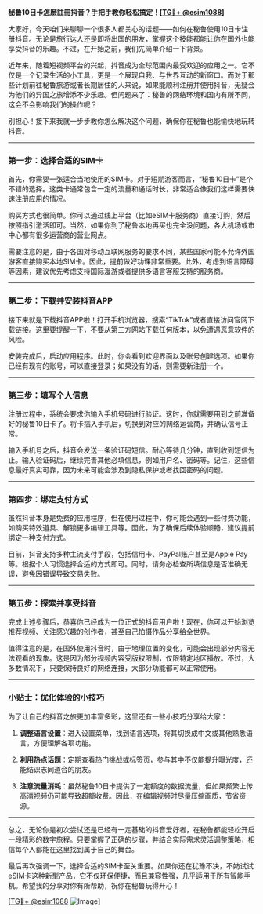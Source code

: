 **秘鲁10日卡怎麽註冊抖音？手把手教你轻松搞定！[[TG💪+ @esim1088](https://t.me/s/esim1088)]**

大家好，今天咱们来聊聊一个很多人都关心的话题——如何在秘鲁使用10日卡注册抖音。无论是旅行达人还是即将出国的朋友，掌握这个技能都能让你在国外也能享受抖音的乐趣。不过，在开始之前，我们先简单介绍一下背景。

近年来，随着短视频平台的兴起，抖音成为全球范围内最受欢迎的应用之一。它不仅是一个记录生活的小工具，更是一个展现自我、与世界互动的新窗口。而对于那些计划前往秘鲁旅游或者长期居住的人来说，如果能顺利注册并使用抖音，无疑会为他们的异国之旅增添不少乐趣。但问题来了：秘鲁的网络环境和国内有所不同，这会不会影响我们的操作呢？

别担心！接下来我就一步步教你怎么解决这个问题，确保你在秘鲁也能愉快地玩转抖音。

---

### 第一步：选择合适的SIM卡

首先，你需要一张适合当地使用的SIM卡。对于短期游客而言，“秘鲁10日卡”是个不错的选择。这类卡通常包含一定的流量和通话时长，非常适合像我们这样需要快速注册应用的情况。

购买方式也很简单。你可以通过线上平台（比如eSIM卡服务商）直接订购，然后按照指引激活即可。当然，如果你到了秘鲁本地再买也完全没问题，各大机场或市中心都有很多运营商的营业网点。

需要注意的是，由于各国对移动互联网服务的要求不同，某些国家可能不允许外国游客直接购买本地SIM卡。因此，提前做好功课非常重要。此外，考虑到语言障碍等因素，建议优先考虑支持国际漫游或者提供多语言客服支持的服务商。

---

### 第二步：下载并安装抖音APP

接下来就是下载抖音APP啦！打开手机浏览器，搜索“TikTok”或者直接访问官网下载链接。这里要提醒一下，不要从第三方网站下载任何版本，以免遭遇恶意软件的风险。

安装完成后，启动应用程序。此时，你会看到欢迎界面以及账号创建选项。如果你已经有现有的账号，可以直接登录；如果没有的话，则需要新注册一个。

---

### 第三步：填写个人信息

注册过程中，系统会要求你输入手机号码进行验证。这时，你就需要用到之前准备好的秘鲁10日卡了。将卡插入手机后，切换到对应的网络运营商，并确认信号正常。

输入手机号之后，抖音会发送一条验证码短信。耐心等待几分钟，直到收到短信为止。输入验证码后，继续完善其他必填信息，例如用户名、密码等。记住，这些信息最好真实可靠，因为未来可能会涉及到隐私保护或者找回密码的问题。

---

### 第四步：绑定支付方式

虽然抖音本身是免费的应用程序，但在使用过程中，你可能会遇到一些付费功能，如购买特效道具、解锁更多编辑工具等。因此，为了确保后续体验顺畅，建议提前绑定一种支付方式。

目前，抖音支持多种主流支付手段，包括信用卡、PayPal账户甚至是Apple Pay等。根据个人习惯选择合适的方式即可。同时，请务必检查所填信息是否准确无误，避免因错误导致交易失败。

---

### 第五步：探索并享受抖音

完成上述步骤后，恭喜你已经成为一位正式的抖音用户啦！现在，你可以开始浏览推荐视频、关注感兴趣的创作者，甚至自己拍摄作品分享给全世界。

值得注意的是，在国外使用抖音时，由于地理位置的变化，可能会出现部分内容无法观看的现象。这是因为部分视频内容受版权限制，仅限特定地区播放。不过，大多数情况下，只要保持良好的网络连接，大部分功能都可以正常使用。

---

### 小贴士：优化体验的小技巧

为了让自己的抖音之旅更加丰富多彩，这里还有一些小技巧分享给大家：

1. **调整语言设置**：进入设置菜单，找到语言选项，将其切换成中文或其他熟悉语言，方便理解各项功能。
   
2. **利用热点话题**：定期查看热门挑战或标签页，参与其中不仅能提升曝光度，还能结识志同道合的朋友。

3. **注意流量消耗**：虽然秘鲁10日卡提供了一定额度的数据流量，但如果频繁上传高清视频仍可能导致超额收费。因此，在编辑视频时尽量压缩画质，节省资源。

---

总之，无论你是初次尝试还是已经有一定基础的抖音爱好者，在秘鲁都能轻松开启一段精彩的数字旅程。只要掌握了正确的步骤，并结合实际需求灵活调整策略，相信每个人都能在这里找到属于自己的舞台。

最后再次强调一下，选择合适的SIM卡至关重要。如果你还在犹豫不决，不妨试试eSIM卡这种新型产品，它不仅环保便捷，而且兼容性强，几乎适用于所有智能手机。希望我的分享对你有所帮助，祝你在秘鲁玩得开心！

[[TG💪+ @esim1088](https://t.me/s/esim1088) ![Image](https://i.postimg.cc/4NQfJmqS/Snipaste-2025-05-13-00-14-12.png)]